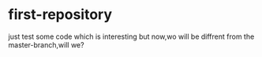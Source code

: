 # first-repository
just test some code which is interesting
but now,wo will be diffrent from the master-branch,will we?

